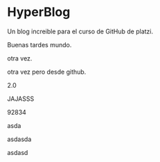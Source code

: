 # HyperBlog
Un blog increible para el curso de GitHub de platzi.

Buenas tardes mundo.

otra vez.

otra vez pero desde github.

2.0

JAJASSS

92834


asda


asdasda

asdasd